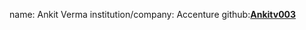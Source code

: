 name: Ankit Verma
institution/company: Accenture
github:[**Ankitv003**](https://github.com/Ankitv003)
